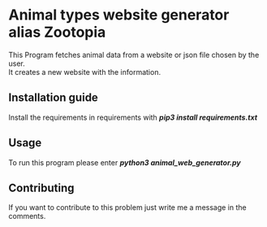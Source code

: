 # Animal types website generator alias Zootopia
This Program fetches animal data from a website or json file chosen by the user.    
It creates a new website with the information.
## Installation guide
Install the requirements in requirements with ___pip3 install requirements.txt___    
## Usage
To run this program please enter ___python3 animal_web_generator.py___
## Contributing
If you want to contribute to this problem just write me a message in the comments.